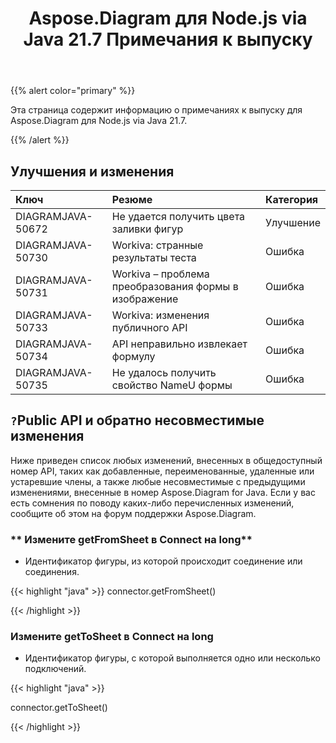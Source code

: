 ﻿---
title: Aspose.Diagram для Node.js via Java 21.7 Примечания к выпуску
type: docs
weight: 6
url: /ru/java/aspose-diagram-for-node-js-via-java-21-7-release-notes/
---
{{% alert color="primary" %}}

Эта страница содержит информацию о примечаниях к выпуску для Aspose.Diagram для Node.js via Java 21.7.

{{% /alert %}}
## **Улучшения и изменения**  ##

|**Ключ**|**Резюме**|**Категория**|
|:- |:- |:- |
|DIAGRAMJAVA-50672|Не удается получить цвета заливки фигур|Улучшение|
|DIAGRAMJAVA-50730|Workiva: странные результаты теста|Ошибка|
|DIAGRAMJAVA-50731|Workiva – проблема преобразования формы в изображение|Ошибка|
|DIAGRAMJAVA-50733|Workiva: изменения публичного API|Ошибка|
|DIAGRAMJAVA-50734|API неправильно извлекает формулу|Ошибка|
|DIAGRAMJAVA-50735|Не удалось получить свойство NameU формы|Ошибка|
## `?`**Public API и обратно несовместимые изменения**
Ниже приведен список любых изменений, внесенных в общедоступный номер API, таких как добавленные, переименованные, удаленные или устаревшие члены, а также любые несовместимые с предыдущими изменениями, внесенные в номер Aspose.Diagram for Java. Если у вас есть сомнения по поводу каких-либо перечисленных изменений, сообщите об этом на форум поддержки Aspose.Diagram.
### ** Измените getFromSheet в Connect на long**
- Идентификатор фигуры, из которой происходит соединение или соединения.

{{< highlight "java" >}}
connector.getFromSheet()

{{< /highlight >}}
### **Измените getToSheet в Connect на long**
- Идентификатор фигуры, с которой выполняется одно или несколько подключений.

{{< highlight "java" >}}

connector.getToSheet()

{{< /highlight >}}
